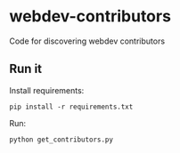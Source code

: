 webdev-contributors
===================

Code for discovering webdev contributors

Run it
------

Install requirements:

    pip install -r requirements.txt

Run:

    python get_contributors.py
